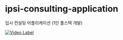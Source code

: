 # ipsi-consulting-application
입시 컨설팅 어플리케이션 (1인 풀스택 개발)

[![Video Label](http://img.youtube.com/vi/xJYDoNfbb1g/0.jpg)](https://youtu.be/xJYDoNfbb1g)
